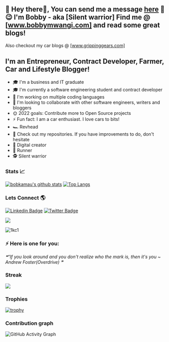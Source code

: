 ## 💬 Hey there👋, You can send me a message [here](https://bobbymwangi.com/contact/) 👋 :wink: I'm Bobby - aka [Silent warrior] Find me @ [www.bobbymwangi.com] and read some great blogs!
Also checkout my car blogs @  [www.grippinggears.com]

## I'm an Entrepreneur, Contract Developer, Farmer, Car and Lifestyle Blogger!
- 🎓 I'm a business and IT graduate
- 🎓 I'm currently a software engineering student and contract developer
- 👲 I'm working on multiple coding languages
- 🤝 I'm looking to collaborate with other software engineers, writers and bloggers
- 🌞 2022 goals: Contribute more to Open Source projects
- ⚡️ Fun fact: I am a car enthusiast. I love cars to bits!
- 🏎️ Revhead
- 🤔 Check out my repositories. If you have improvements to do, don't hesitate
- 🌱 Digital creator 
- 🏃 Runner
- 🕵 Silent warrior

### Stats :chart_with_upwards_trend:



[![bobkamau's github stats](https://github-readme-stats.vercel.app/api?username=bobkamau&show_icons=true&line_height=21&show_icons=true&theme=vue&hide_border=true)](https://github.com/anuraghazra/github-readme-stats)
[![Top Langs](https://github-readme-stats.vercel.app/api/top-langs/?username=bobkamau&show_icons=true&layout=compact&theme=vue&hide_border=true)](https://github.com/anuraghazra/github-readme-stats)


### Lets Connect 🌎
[![Linkedin Badge](https://img.shields.io/badge/-LinkedIn-blue?style=flat-square&logo=Linkedin&logoColor=white&link=https://https://www.linkedin.com/in/bob-mwangi-b4b626161/)](https://www.linkedin.com/in/bob-mwangi-b4b626161/) 
[![Twitter Badge](https://img.shields.io/badge/-Twitter-1ca0f1?style=flat-square&labelColor=1ca0f1&logo=twitter&logoColor=white&link=https://twitter.com/Silentw84343056)](https://twitter.com/Silentw84343056)

<img src="https://badges.pufler.dev/visits/bobkamau/bobkamau?style=flat-square&color=red&logo=github&a=0">



![1kc1](https://user-images.githubusercontent.com/75064256/169612262-464d18d0-2045-431c-b049-185b5b37de74.gif)


 
### ⚡ Here is one for you: 
<!--STARTS_HERE_QUOTE_README-->
<i>❝“If you look around and you don't realize who the mark is, then it's you ~ Andrew Foster(Overdrive)  ❞</i>
<!--ENDS_HERE_QUOTE_README-->


### Streak

<a href="https://github-readme-streak-stats.herokuapp.com/?user=bobkamau">
  <img align="center" src="https://github-readme-streak-stats.herokuapp.com/?user=bobkamau" />
</a>



### Trophies
[![trophy](https://github-profile-trophy.vercel.app/?username=bobkamau&theme=onedark&row=1)](https://github.com/bobkamau/github-profile-trophy)





### Contribution graph
![GitHub Activity Graph](https://activity-graph.herokuapp.com/graph?username=bobkamau)  




